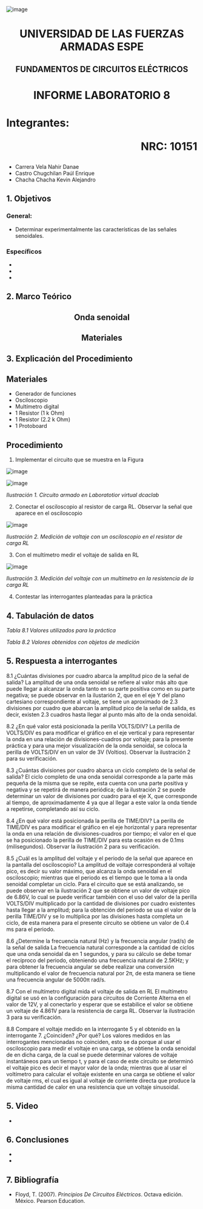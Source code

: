![image](https://user-images.githubusercontent.com/93786746/140656495-1e9017c5-1622-4145-a547-0ebbe5014f3d.png)
# <p align=center> UNIVERSIDAD DE LAS FUERZAS ARMADAS ESPE 
## <p align=center> FUNDAMENTOS DE CIRCUITOS ELÉCTRICOS
# <p align=center>  INFORME LABORATORIO 8
# Integrantes: <p align=right> NRC: 10151
* Carrera Vela Nahir Danae
* Castro Chugchilan Paúl Enrique
* Chacha Chacha Kevin Alejandro
## 1. Objetivos
  ### General: 
  * Determinar experimentalmente las características de las señales senoidales.
  ### Específicos
  * 
  *
  * 
## 2. Marco Teórico
  ## <p align=center> Onda senoidal

  ## <p align=center> Materiales

## 3. Explicación del Procedimiento
   ## Materiales
 * Generador de funciones
 * Osciloscopio
 * Multímetro digital
 * 1 Resistor (1 k Ohm)
 * 1 Resistor (2.2 k Ohm)
 * 1 Protoboard
## Procedimiento
    
1) Implementar el circuito que se muestra en la Figura
    
![image](https://user-images.githubusercontent.com/93786746/153680997-6d055eb4-486c-4feb-a7bf-f8c6854accda.png)

![image](https://user-images.githubusercontent.com/93829962/153725062-bd6b78c6-7578-49db-ba5b-3c0e8bd423a3.png)

_Ilustración 1. Circuito armado en Laboratotior virtual dcaclab_
    
2) Conectar el osciloscopio al resistor de carga RL. Observar la señal que aparece en el osciloscopio
 
![image](https://user-images.githubusercontent.com/93829962/153725083-6059c94f-d4b9-4a89-81d6-424ad2d4bb81.png)

_Ilustración 2. Medición de voltaje con un osciloscopio en el resistor de carga RL_
    
3) Con el multímetro medir el voltaje de salida en RL

![image](https://user-images.githubusercontent.com/93829962/153725174-cb6b0945-de5c-4102-b336-0783a45cbe1a.png)

_Ilustración 3. Medición del voltaje con un multímetro en la resistencia de la carga RL_
    
4) Contestar las interrogantes planteadas para la práctica

## 4. Tabulación de datos
    
_Tabla 8.1 Valores utilizados para la práctica_
    
_Tabla 8.2 Valores obtenidos con objetos de medición_

## 5. Respuesta a interrogantes
    
8.1 ¿Cuántas divisiones por cuadro abarca la amplitud pico de la señal de salida?
La amplitud de una onda senoidal se refiere al valor más alto que puede llegar a alcanzar la onda tanto en su parte positiva como en su parte negativa; se puede observar en la ilustarión 2, que en el eje Y del plano cartesiano correspondiente al voltaje, se tiene un aproximado de 2.3 divisiones por cuadro que abarcan la amplitud pico de la señal de salida, es decir, existen 2.3 cuadros hasta llegar al punto más alto de la onda senoidal.
    
8.2 ¿En qué valor está posicionada la perilla VOLTS/DIV?
La perilla de VOLTS/DIV es para modificar el gráfico en el eje vertical y para representar la onda en una relación de divisiones-cuadros por voltaje; para la presente práctica y para una mejor visualización de la onda senoidal, se coloca la perilla de VOLTS/DIV en un valor de 3V (Voltios). Observar la ilustración 2 para su verificación.

8.3 ¿Cuántas divisiones por cuadro abarca un ciclo completo de la señal de salida?
El ciclo completo de una onda senoidal corresponde a la parte más pequeña de la misma que se repite, esta cuenta con una parte positiva y negativa y se repetirá de manera periódica; de la ilustración 2 se puede determinar un valor de divisiones por cuadro para el eje X, que corresponde al tiempo, de aproximadamente 4 ya que al llegar a este valor la onda tiende a repetirse, completando así su ciclo.

8.4 ¿En qué valor está posicionada la perilla de TIME/DIV?
La perilla de TIME/DIV es para modificar el gráfico en el eje horizontal y para representar la onda en una relación de divisiones-cuadros por tiempo; el valor en el que se ha posicionado la perilla de TIME/DIV para esta ocasión es de 0.1ms (milisegundos). Observar la ilustración 2 para su verificación.

8.5 ¿Cuál es la amplitud del voltaje y el periodo de la señal que aparece en la pantalla del osciloscopio?
La amplitud de voltaje corresponderá al voltaje pico, es decir su valor máximo, que alcanza la onda senoidal en el osciloscopio; mientras que el periodo es el tiempo que le toma a la onda senoidal completar un ciclo. Para el circuito que se está analizando, se puede observar en la ilustración 2 que se obtiene un valor de voltaje pico de 6.86V, lo cual se puede verificar también con el uso del valor de la perilla VOLTS/DIV multiplicado por la cantidad de divisiones por cuadro existentes hasta llegar a la amplitud; para la obtención del periodo se usa el valor de la perilla TIME/DIV y se lo multiplica por las divisiones hasta completa un ciclo, de esta manera para el presente circuito se obtiene un valor de 0.4 ms para el periodo.  
    
8.6 ¿Determine la frecuencia natural (Hz) y la frecuencia angular (rad/s) de la señal de salida
La frecuencia natural corresponde a la cantidad de ciclos que una onda senoidal da en 1 segundos, y para su cálculo se debe tomar el recíproco del periodo, obteniendo una frecuencia natural de 2.5KHz; y para obtener la frecuencia angular se debe realizar una conversión multiplicando el valor de frecuencia natural por 2π, de esta manera se tiene una frecuencia angular de 5000π rad/s.

8.7 Con el multímetro digital mida el voltaje de salida en RL
El multímetro digital se usó en la configuración para circuitos de Corriente Alterna en el valor de 12V, y al conectarlo y esperar que se estabilice el valor se obtiene un voltaje de 4.861V para la resistencia de carga RL. Observar la ilustración 3 para su verificación.
    
8.8 Compare el voltaje medido en la interrogante 5 y el obtenido en la interrogante 7. ¿Coinciden? ¿Por qué?
Los valores medidos en las interrogantes mencionadas no coinciden, esto se da porque al usar el osciloscopio para medir el voltaje en una carga, se obtiene la onda senoidal de en dicha carga, de la cual se puede determinar valores de voltaje instantáneos para un tiempo t, y para el caso de este circuito se determinó el voltaje pico es decir el mayor valor de la onda; mientras que al usar el voltímetro para calcular el voltaje existente en una carga se obtiene el valor de voltaje rms, el cual es igual al voltaje de corriente directa que produce la misma cantidad de calor en una resistencia que un voltaje sinusoidal.

## 5. Video
  * 
## 6. Conclusiones
  * 
  * 
## 7. Bibliografía
    
 * Floyd, T. (2007). _Principios De Circuitos Eléctricos_. Octava edición. México. Pearson Education.
